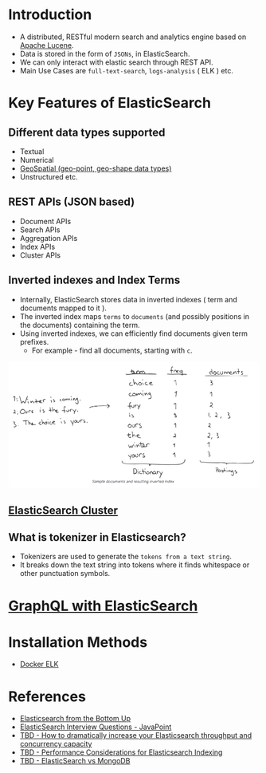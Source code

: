 
# Introduction
- A distributed, RESTful modern search and analytics engine based on [Apache Lucene](../ApacheLucene.md).
- Data is stored in the form of `JSONs`, in ElasticSearch.
- We can only interact with elastic search through REST API.
- Main Use Cases are `full-text-search`, `logs-analysis` ( ELK ) etc.

# Key Features of ElasticSearch

## Different data types supported
- Textual
- Numerical
- [GeoSpatial (geo-point, geo-shape data types)](https://www.elastic.co/guide/en/elasticsearch/reference/current/query-dsl-geo-bounding-box-query.html)
- Unstructured etc.

## REST APIs (JSON based)
- Document APIs
- Search APIs
- Aggregation APIs
- Index APIs
- Cluster APIs

## Inverted indexes and Index Terms
- Internally, ElasticSearch stores data in inverted indexes ( term and documents mapped to it ).
- The inverted index maps `terms` to `documents` (and possibly positions in the documents) containing the term.
- Using inverted indexes, we can efficiently find documents given term prefixes.
  - For example - find all documents, starting with `c`.

![img.png](assests/inverted_indexes.png)

## [ElasticSearch Cluster](ElasticSearchCluster.md)

## What is tokenizer in Elasticsearch?
- Tokenizers are used to generate the `tokens from a text string`. 
- It breaks down the text string into tokens where it finds whitespace or other punctuation symbols.

# [GraphQL with ElasticSearch](ESWithGraphQL.md)

# Installation Methods
- [Docker ELK](https://github.com/deviantony/docker-elk)

# References
- [Elasticsearch from the Bottom Up](https://www.elastic.co/blog/found-elasticsearch-from-the-bottom-up)
- [ElasticSearch Interview Questions - JavaPoint](https://www.javatpoint.com/elasticsearch-interview-questions)
- [TBD - How to dramatically increase your Elasticsearch throughput and concurrency capacity](https://medium.com/explorium-ai/how-to-dramatically-increase-your-elasticsearch-throughput-and-concurrency-capacity-c32d7bb02ac2)
- [TBD - Performance Considerations for Elasticsearch Indexing](https://www.elastic.co/blog/performance-considerations-elasticsearch-indexing)
- [TBD - ElasticSearch vs MongoDB](https://cloud.netapp.com/blog/cvo-blg-elasticsearch-vs-mongodb-6-key-differences)
